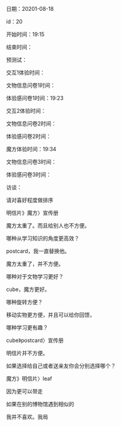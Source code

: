 日期：20201-08-18

id：20

开始时间：19:15

结束时间：

预测试：

交互1体验时间：

文物信息问卷1时间：

体验感问卷1时间：19:23

交互2体验时间：

文物信息问卷2时间：

体验感问卷2时间：

魔方体验时间：19:34

文物信息问卷3时间：

体验感问卷3时间：



访谈：

请对喜好程度做排序

明信片》魔方〉宣传册

魔方太重了。而且给别人也不方便。





哪种从学习知识的角度更高效？

postcard，我一直替换他。

魔方太重了，并不方便。



哪种对于文物学习更好？

cube，魔方更好。



哪种旋转方便？

移动实物更方便，并且可以给你回馈，



哪种学习更有趣？

cube》postcard〉宣传册

明信片并不方便。



如果选择给自己或者送亲友你会分别选择哪个？

魔方》明信片〉leaf

因为更可以带走



如果在别的博物馆遇到相似的

我并不喜欢。我局